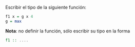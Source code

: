 Escribir el tipo de la siguiente función:

```Haskell
f1 x = g x 4
g = max
```

**Nota**: no definir la función, sólo escribir su tipo en la forma

```Haskell
f1 :: ....
```

